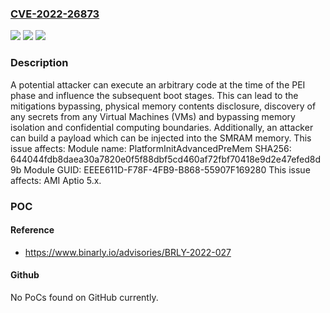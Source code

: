 ### [CVE-2022-26873](https://cve.mitre.org/cgi-bin/cvename.cgi?name=CVE-2022-26873)
![](https://img.shields.io/static/v1?label=Product&message=Aptio&color=blue)
![](https://img.shields.io/static/v1?label=Version&message=5.x5.x%20&color=brighgreen)
![](https://img.shields.io/static/v1?label=Vulnerability&message=CWE-121%20Stack-based%20Buffer%20Overflow&color=brighgreen)

### Description

A potential attacker can execute an arbitrary code at the time of the PEI phase and influence the subsequent boot stages. This can lead to the mitigations bypassing, physical memory contents disclosure, discovery of any secrets from any Virtual Machines (VMs) and bypassing memory isolation and confidential computing boundaries. Additionally, an attacker can build a payload which can be injected into the SMRAM memory. This issue affects: Module name: PlatformInitAdvancedPreMem SHA256: 644044fdb8daea30a7820e0f5f88dbf5cd460af72fbf70418e9d2e47efed8d9b Module GUID: EEEE611D-F78F-4FB9-B868-55907F169280 This issue affects: AMI Aptio 5.x.

### POC

#### Reference
- https://www.binarly.io/advisories/BRLY-2022-027

#### Github
No PoCs found on GitHub currently.

